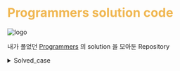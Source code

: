 # <span style="color: #f0b752">Programmers solution code</span>

![logo](https://s3.ap-northeast-2.amazonaws.com/grepp-cloudfront/programmers_imgs/design/logo.jpg)

내가 풀었던 [Programmers](https://programmers.co.kr/learn/challenges?tab=all_challenges) 의 solution 을 모아둔 Repository

<details>
<summary>Solved_case</summary>
<summary>Hash</summary>
    <div markdown="1">
    완주하지 못한 선수
    </div>
    <div markdown="1">
    전화번호 목록
    </div>
<summary>2022 KAKAO BLIND RECRUITMENT</summary>
    <div markdown="1">
    신고 결과 받기
    </div>
</details>
